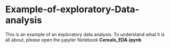 # Example-of-exploratory-Data-analysis
This is an example of an exploratory data analysis. To understand what it is all about, please open the jupyter Notebook <b> Cereals_EDA.ipynb </b>
